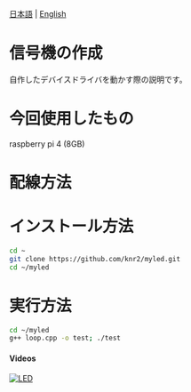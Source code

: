 [日本語](README.md) | [English](README.en.md)

# 信号機の作成

自作したデバイスドライバを動かす際の説明です。

# 今回使用したもの

raspberry pi 4 (8GB)


# 配線方法

# インストール方法

```sh
cd ~
git clone https://github.com/knr2/myled.git
cd ~/myled
```

# 実行方法

```sh
cd ~/myled
g++ loop.cpp -o test; ./test
```

#### Videos

[![LED](http://img.youtube.com/vi/UDOO2g307oI/hqdefault.jpg)](https://youtu.be/UDOO2g307oI)